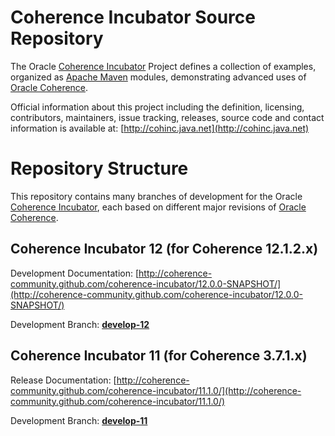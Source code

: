 Coherence Incubator Source Repository
=====================================

The Oracle [Coherence Incubator](http://cohinc.java.net) Project defines a collection of
examples, organized as [Apache Maven](http://maven.apache.org/) modules, demonstrating
advanced uses of [Oracle Coherence](http://www.oracle.com/technology/products/coherence/index.html).

Official information about this project including the definition, licensing, contributors, 
maintainers, issue tracking, releases, source code and contact information is available at:
[http://cohinc.java.net](http://cohinc.java.net)

Repository Structure
====================

This repository contains many branches of development for the Oracle [Coherence Incubator](http://cohinc.java.net), 
each based on different major revisions of [Oracle Coherence](http://www.oracle.com/technology/products/coherence/index.html).

Coherence Incubator 12 (for Coherence 12.1.2.x)
----------------------------------------------

Development Documentation: [http://coherence-community.github.com/coherence-incubator/12.0.0-SNAPSHOT/](http://coherence-community.github.com/coherence-incubator/12.0.0-SNAPSHOT/)

Development Branch: [**develop-12**](https://github.com/coherence-community/coherence-incubator/tree/develop-12) 

Coherence Incubator 11 (for Coherence 3.7.1.x)
----------------------------------------------

Release Documentation: [http://coherence-community.github.com/coherence-incubator/11.1.0/](http://coherence-community.github.com/coherence-incubator/11.1.0/)

Development Branch: [**develop-11**](https://github.com/coherence-community/coherence-incubator/tree/develop-11) 

